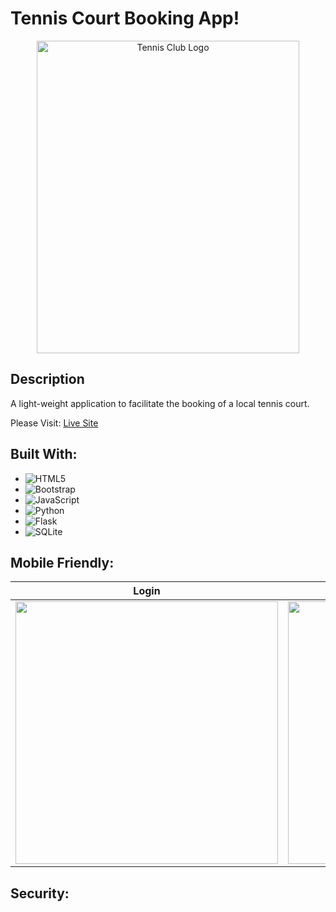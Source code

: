 # Tennis Court Booking App!
<div align="center" style="width:100%;">
  <img src="https://github.com/Bouza1/booking_app/assets/97123953/a755f73a-14c9-4820-82c7-886a1f1ddfc7" alt="Tennis Club Logo" width="420px" height="500px">
</div>

## Description
A light-weight application to facilitate the booking of a local tennis court.

Please Visit: [Live Site](https://tennisbooking.s4820791.repl.co)

## Built With:
- ![HTML5](https://img.shields.io/badge/html5-%23E34F26.svg?style=for-the-badge&logo=html5&logoColor=white)
- ![Bootstrap](https://img.shields.io/badge/bootstrap-%238511FA.svg?style=for-the-badge&logo=bootstrap&logoColor=white)
- ![JavaScript](https://img.shields.io/badge/javascript-%23323330.svg?style=for-the-badge&logo=javascript&logoColor=%23F7DF1E)
- ![Python](https://img.shields.io/badge/python-3670A0?style=for-the-badge&logo=python&logoColor=ffdd54)
- ![Flask](https://img.shields.io/badge/flask-%23000.svg?style=for-the-badge&logo=flask&logoColor=white)
- ![SQLite](https://img.shields.io/badge/sqlite-%2307405e.svg?style=for-the-badge&logo=sqlite&logoColor=white)

## Mobile Friendly:

| Login | Booking |
| --- | --- |
| <img src="https://github.com/Bouza1/booking_app/assets/97123953/b438ecd6-dc00-4505-bde1-4ef54fe24d28" width="420px"> | <img src="https://github.com/Bouza1/booking_app/assets/97123953/4ea2857c-ca1c-4f11-9b0b-46942c29f1c3" width="420px"> |

## Security:
